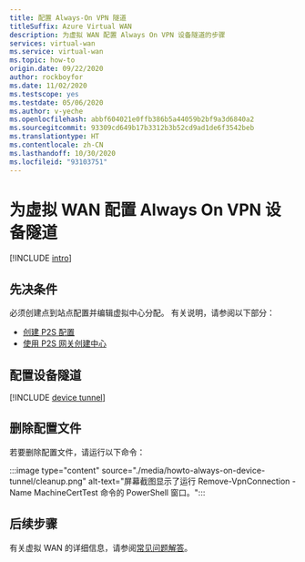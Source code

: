 ```yaml
---
title: 配置 Always-On VPN 隧道
titleSuffix: Azure Virtual WAN
description: 为虚拟 WAN 配置 Always On VPN 设备隧道的步骤
services: virtual-wan
ms.service: virtual-wan
ms.topic: how-to
origin.date: 09/22/2020
author: rockboyfor
ms.date: 11/02/2020
ms.testscope: yes
ms.testdate: 05/06/2020
ms.author: v-yeche
ms.openlocfilehash: abbf604021e0ffb386b5a44059b2bf9a3d6840a2
ms.sourcegitcommit: 93309cd649b17b3312b3b52cd9ad1de6f3542beb
ms.translationtype: HT
ms.contentlocale: zh-CN
ms.lasthandoff: 10/30/2020
ms.locfileid: "93103751"
---
```

<!--Verified successfully on VPN -->
# <a name="configure-an-always-on-vpn-device-tunnel-for-virtual-wan"></a>为虚拟 WAN 配置 Always On VPN 设备隧道

[!INCLUDE [intro](../../includes/vpn-gateway-vwan-always-on-intro.md)]

## <a name="prerequisites"></a>先决条件

必须创建点到站点配置并编辑虚拟中心分配。 有关说明，请参阅以下部分：

* [创建 P2S 配置](virtual-wan-point-to-site-portal.md#p2sconfig)
* [使用 P2S 网关创建中心](virtual-wan-point-to-site-portal.md#hub)

## <a name="configure-the-device-tunnel"></a>配置设备隧道

[!INCLUDE [device tunnel](../../includes/vpn-gateway-vwan-always-on-device.md)]

## <a name="to-remove-a-profile"></a>删除配置文件

若要删除配置文件，请运行以下命令：

:::image type="content" source="./media/howto-always-on-device-tunnel/cleanup.png" alt-text="屏幕截图显示了运行 Remove-VpnConnection -Name MachineCertTest 命令的 PowerShell 窗口。":::

## <a name="next-steps"></a>后续步骤

有关虚拟 WAN 的详细信息，请参阅[常见问题解答](virtual-wan-faq.md)。

<!-- Update_Description: update meta properties, wording update, update link -->